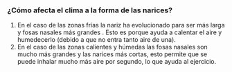 
### ¿Cómo afecta el clima a la forma de las narices?
1. En el caso de las zonas frías la nariz ha evolucionado para ser más larga y  fosas nasales más grandes . Esto es porque ayuda a calentar el aire y humedecerlo (debido a que no entra tanto aire de una).
2. En el caso de las zonas calientes y húmedas las fosas nasales son mucho más grandes y las narices más cortas, esto permite que se puede inhalar mucho más aire por segundo, lo que ayuda al ejercicio. 